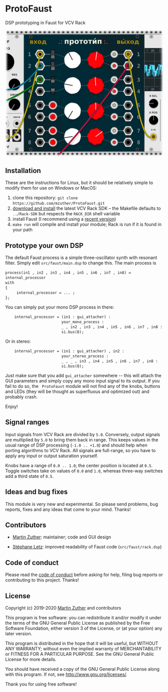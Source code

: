 # ProtoFaust

DSP prototyping in Faust for VCV Rack

![Screenshot of ProtoFaust](images/screenshot_1.png?raw=true "Screenshot")


## Installation

These are the instructions for Linux, but it should be relatively
simple to modify them for use on Windows or MacOS:

1. clone this repository: `git clone
   https://github.com/mzuther/ProtoFaust.git`
1. [download and install][SDK Rack] the latest VCV Rack SDK – the
   Makefile defaults to `../Rack-SDK` but respects the `RACK_DIR`
   shell variable
1. install Faust (I recommend using a [recent version][Faust
   compiler])
1. `make run` will compile and install your module; Rack is run if it
   is found in your path


## Prototype your own DSP

The default Faust process is a simple three-oscillator synth with
resonant filter.  Simply edit `src/faust/main.dsp` to change this.
The main process is

```
process(in1 , in2 , in3 , in4 , in5 , in6 , in7 , in8) = internal_processor
with
{
     internal_processor = ... ;
};
```

You can simply put your mono DSP process in there:

```
    internal_processor = (in1 : gui_attacher) :
                         your_mono_process :
                         _ , in2 , in3 , in4 , in5 , in6 , in7 , in8 :
                         si.bus(8);
```

Or in stereo:

```
    internal_processor = (in1 : gui_attacher) , in2 :
                         your_stereo_process :
                         _ , _ , in3 , in4 , in5 , in6 , in7 , in8 :
                         si.bus(8);
```

Just make sure that you add `gui_attacher` somewhere -- this will
attach the GUI parameters and simply copy any mono input signal to its
output.  If you fail to do so, the ` ProtoFaust` module will not find
any of the knobs, buttons and LEDs (they will be thought as
superfluous and optimized out) and probably crash.

Enjoy!


## Signal ranges

Input signals from VCV Rack are divided by `5.0`.  Conversely, output
signals are multiplied by `5.0` to bring them back in range.  This
keeps values in the usual range of DSP processing (`-1.0 .. +1.0`) and
should help when porting algorithms to VCV Rack.  All signals are
full-range, so you have to apply any input or output saturation
yourself.

Knobs have a range of `0.0 .. 1.0`; the center position is located at
`0.5`.  Toggle switches take on values of `0.0` and `1.0`, whereas
three-way switches add a third state of `0.5`.


## Ideas and bug fixes

This module is very new and experimental.  So please send problems,
bug reports, fixes and any ideas that come to your mind.  Thanks!


## Contributors

- [Martin Zuther][]: maintainer; code and GUI design

- [Stéphane Letz](https://github.com/sletz): improved readability of
  Faust code (`src/faust/rack.dsp`)


## Code of conduct

Please read the [code of conduct][COC] before asking for help, filing
bug reports or contributing to this project.  Thanks!


## License

Copyright (c) 2019-2020 [Martin Zuther][] and contributors

This program is free software: you can redistribute it and/or modify
it under the terms of the GNU General Public License as published by
the Free Software Foundation, either version 3 of the License, or
(at your option) any later version.

This program is distributed in the hope that it will be useful,
but WITHOUT ANY WARRANTY; without even the implied warranty of
MERCHANTABILITY or FITNESS FOR A PARTICULAR PURPOSE.  See the
GNU General Public License for more details.

You should have received a copy of the GNU General Public License
along with this program.  If not, see <http://www.gnu.org/licenses/>.

Thank you for using free software!


[Martin Zuther]:  http://www.mzuther.de/
[COC]:            https://github.com/mzuther/ProtoFaust/tree/master/CODE_OF_CONDUCT.markdown
[Faust compiler]: http://faust.grame.fr/doc/manual/index.html#compiling-and-installing-the-faust-compiler
[SDK Rack]:       https://vcvrack.com/manual/PluginDevelopmentTutorial.html
